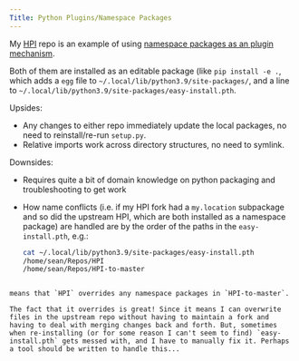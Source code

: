 ```yaml
---
Title: Python Plugins/Namespace Packages
---
```


My [HPI](https://github.com/seanbreckenridge/HPI) repo is an example of using [namespace packages as an plugin mechanism](https://packaging.python.org/guides/creating-and-discovering-plugins/#using-namespace-packages).

Both of them are installed as an editable package (like `pip install -e .`, which adds a `egg` file to `~/.local/lib/python3.9/site-packages/`, and a line to `~/.local/lib/python3.9/site-packages/easy-install.pth`.

Upsides:

- Any changes to either repo immediately update the local packages, no need to reinstall/re-run `setup.py`.
- Relative imports work across directory structures, no need to symlink.

Downsides:

- Requires quite a bit of domain knowledge on python packaging and troubleshooting to get work
- How name conflicts (i.e. if my HPI fork had a `my.location` subpackage and so did the upstream HPI, which are both installed as a namespace package) are handled are by the order of the paths in the `easy-install.pth`, e.g.:

  ```bash
  cat ~/.local/lib/python3.9/site-packages/easy-install.pth
  /home/sean/Repos/HPI
  /home/sean/Repos/HPI-to-master
  ```

```

means that `HPI` overrides any namespace packages in `HPI-to-master`.

The fact that it overrides is great! Since it means I can overwrite files in the upstream repo without having to maintain a fork and having to deal with merging changes back and forth. But, sometimes when re-installing (or for some reason I can't seem to find) `easy-install.pth` gets messed with, and I have to manually fix it. Perhaps a tool should be written to handle this...
```
